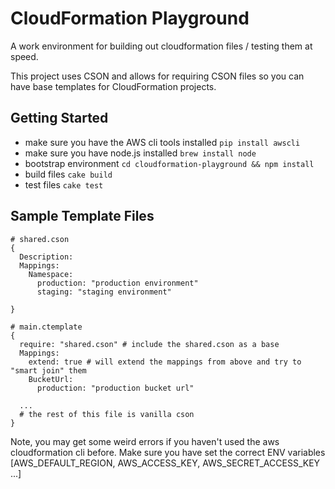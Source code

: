 CloudFormation Playground
=========================

A work environment for building out cloudformation files / testing them at speed.

This project uses CSON and allows for requiring CSON files so you can have base templates for CloudFormation projects.

Getting Started
---------------

* make sure you have the AWS cli tools installed
  `pip install awscli`
* make sure you have node.js installed
  `brew install node`
* bootstrap environment
  `cd cloudformation-playground && npm install`
* build files
  `cake build`
* test files
  `cake test`

Sample Template Files
---------------------

```
# shared.cson
{
  Description:
  Mappings: 
    Namespace:
      production: "production environment"
      staging: "staging environment"

}

# main.ctemplate
{
  require: "shared.cson" # include the shared.cson as a base
  Mappings:
    extend: true # will extend the mappings from above and try to "smart join" them 
    BucketUrl:
      production: "production bucket url"

  ...
  # the rest of this file is vanilla cson
}

```


Note, you may get some weird errors if you haven't used the aws cloudformation cli before. Make sure you have set the correct ENV variables [AWS_DEFAULT_REGION, AWS_ACCESS_KEY, AWS_SECRET_ACCESS_KEY ...]



